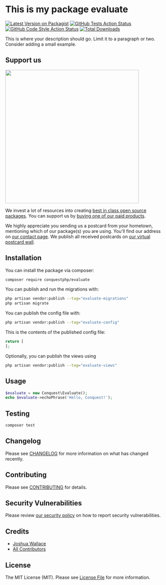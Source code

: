 # This is my package evaluate

[![Latest Version on Packagist](https://img.shields.io/packagist/v/conquestphp/evaluate.svg?style=flat-square)](https://packagist.org/packages/conquestphp/evaluate)
[![GitHub Tests Action Status](https://img.shields.io/github/actions/workflow/status/conquestphp/evaluate/run-tests.yml?branch=main&label=tests&style=flat-square)](https://github.com/conquestphp/evaluate/actions?query=workflow%3Arun-tests+branch%3Amain)
[![GitHub Code Style Action Status](https://img.shields.io/github/actions/workflow/status/conquestphp/evaluate/fix-php-code-style-issues.yml?branch=main&label=code%20style&style=flat-square)](https://github.com/conquestphp/evaluate/actions?query=workflow%3A"Fix+PHP+code+style+issues"+branch%3Amain)
[![Total Downloads](https://img.shields.io/packagist/dt/conquestphp/evaluate.svg?style=flat-square)](https://packagist.org/packages/conquestphp/evaluate)

This is where your description should go. Limit it to a paragraph or two. Consider adding a small example.

## Support us

[<img src="https://github-ads.s3.eu-central-1.amazonaws.com/evaluate.jpg?t=1" width="419px" />](https://spatie.be/github-ad-click/evaluate)

We invest a lot of resources into creating [best in class open source packages](https://spatie.be/open-source). You can support us by [buying one of our paid products](https://spatie.be/open-source/support-us).

We highly appreciate you sending us a postcard from your hometown, mentioning which of our package(s) you are using. You'll find our address on [our contact page](https://spatie.be/about-us). We publish all received postcards on [our virtual postcard wall](https://spatie.be/open-source/postcards).

## Installation

You can install the package via composer:

```bash
composer require conquestphp/evaluate
```

You can publish and run the migrations with:

```bash
php artisan vendor:publish --tag="evaluate-migrations"
php artisan migrate
```

You can publish the config file with:

```bash
php artisan vendor:publish --tag="evaluate-config"
```

This is the contents of the published config file:

```php
return [
];
```

Optionally, you can publish the views using

```bash
php artisan vendor:publish --tag="evaluate-views"
```

## Usage

```php
$evaluate = new Conquest\Evaluate();
echo $evaluate->echoPhrase('Hello, Conquest!');
```

## Testing

```bash
composer test
```

## Changelog

Please see [CHANGELOG](CHANGELOG.md) for more information on what has changed recently.

## Contributing

Please see [CONTRIBUTING](CONTRIBUTING.md) for details.

## Security Vulnerabilities

Please review [our security policy](../../security/policy) on how to report security vulnerabilities.

## Credits

- [Joshua Wallace](https://github.com/jdw5)
- [All Contributors](../../contributors)

## License

The MIT License (MIT). Please see [License File](LICENSE.md) for more information.
